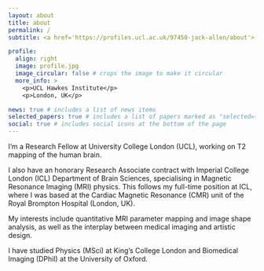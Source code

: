 ```yaml
---
layout: about
title: about
permalink: /
subtitle: <a href='https://profiles.ucl.ac.uk/97450-jack-allen/about'> University College London, UK. </a>

profile:
  align: right
  image: profile.jpg
  image_circular: false # crops the image to make it circular
  more_info: >
    <p>UCL Hawkes Institute</p>
    <p>London, UK</p>

news: true # includes a list of news items
selected_papers: true # includes a list of papers marked as "selected={true}"
social: true # includes social icons at the bottom of the page
---
```


I’m a Research Fellow at University College London (UCL), working on T2 mapping of the human brain.

I also have an honorary Research Associate contract with Imperial College London (ICL) Department of Brain Sciences, specialising in Magnetic Resonance Imaging (MRI) physics. This follows my full-time position at ICL, where I was based at the Cardiac Magnetic Resonance (CMR) unit of the Royal Brompton Hospital (London, UK).

My interests include quantitative MRI parameter mapping and image shape analysis, as well as the interplay between medical imaging and artistic design.

I have studied Physics (MSci) at King’s College London and Biomedical Imaging (DPhil) at the University of Oxford.

<!--

Write your biography here. Tell the world about yourself. Link to your favorite [subreddit](http://reddit.com). You can put a picture in, too. The code is already in, just name your picture `prof_pic.jpg` and put it in the `img/` folder.

Put your address / P.O. box / other info right below your picture. You can also disable any of these elements by editing `profile` property of the YAML header of your `_pages/about.md`. Edit `_bibliography/papers.bib` and Jekyll will render your [publications page](/al-folio/publications/) automatically.

Link to your social media connections, too. This theme is set up to use [Font Awesome icons](https://fontawesome.com/) and [Academicons](https://jpswalsh.github.io/academicons/), like the ones below. Add your Facebook, Twitter, LinkedIn, Google Scholar, or just disable all of them.
-->
